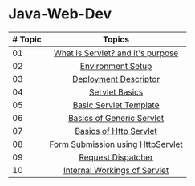 # Java-Web-Dev
|# Topic | Topics                                                  |
|------|:---------------------------------------------------------:|
| 01  |  [What is Servlet? and it's purpose](./What%20is%20Servlet%3F.md)
| 02  |  [Environment Setup](./Setup.md)
| 03  |  [Deployment Descriptor](./Deployment%20Descriptor.md)
| 04  |  [Servlet Basics](./Servlet%20Basics.md)
| 05  |  [Basic Servlet Template](./Template)
| 06  |  [Basics of Generic Servlet](./GenericServlet.md)
| 07  |  [Basics of Http Servlet](./HttpServlet.md)
| 08  |  [Form Submission using HttpServlet](./form)
| 09  |  [Request Dispatcher](./Request%20Dispatcher.md)
| 10  |  [Internal Workings of Servlet](./Internal%20Workings%20of%20Servlet.md)
